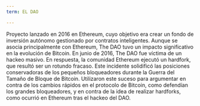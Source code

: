 ```yaml
---
term: EL DAO

---
```

Proyecto lanzado en 2016 en Ethereum, cuyo objetivo era crear un fondo de inversión autónomo gestionado por contratos inteligentes. Aunque se asocia principalmente con Ethereum, The DAO tuvo un impacto significativo en la evolución de Bitcoin. En junio de 2016, The DAO fue víctima de un hackeo masivo. En respuesta, la comunidad Ethereum ejecutó un hardfork, que resultó ser un rotundo fracaso. Este incidente solidificó las posiciones conservadoras de los pequeños bloqueadores durante la Guerra del Tamaño de Bloque de Bitcoin. Utilizaron este suceso para argumentar en contra de los cambios rápidos en el protocolo de Bitcoin, como defendían los grandes bloqueadores, y en contra de la idea de realizar hardforks, como ocurrió en Ethereum tras el hackeo del DAO.